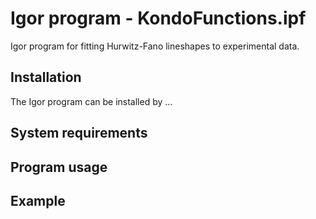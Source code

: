 # Igor program - KondoFunctions.ipf
Igor program for fitting Hurwitz-Fano lineshapes to experimental data. 

## Installation
The Igor program can be installed by ...

## System requirements

## Program usage

## Example

